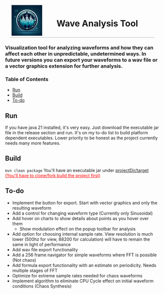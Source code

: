 <div style="display: flex; align-items: center; margin: 0.5rem 1rem; padding: 0rem 0rem; border-bottom: 1px solid rgba(136,136,136,0.68)">
<div style="display: grid">
  <img style="grid-column: 1; grid-row: 1; padding: 5px 5px" width="100" src="./github-assets/wavetoolicon.png">
</div>
<div style="width: 2rem"></div>
<h1 style="padding-left: 10px; border-bottom: none">Wave Analysis Tool</h1>
</div>

### Visualization tool for analyzing waveforms and how they can affect each other in unpredictable, undetermined ways. In future versions you can export your waveforms to a wav file or a vector graphics extension for further analysis.

### Table of Contents

- [Run](#run)
- [Build](#build)
- [To-do](#to-do)

## Run
If you have java 21 installed, it's very easy. Just download the executable jar file in the release section and run. 
It's on my to-do list to build platform dependent executables. Lower priority to be honest as the project currently needs many more features.

## Build
`mvn clean package`
You'll have an executable jar under [projectDir/target](./target) <span style="color: red; text-decoration: underline">(You'll have to clone/fork build the project first)</span>

## To-do
- Implement the button for export. Start with vector graphics and only the resulting waveform
- Add a control for changing waveform type (Currently only Sinusoidal)
- Add hover on charts to show details about points as you hover over them
  - Show modulation effect on the popup toolbar for analysis
- Add option for choosing internal sample rate. View resolution is much lower (500hz for view, 88200 for calculation) will have to remain the same in light of performance
- Add wav file export functionality
- Add a 256 frame navigator for simple waveforms where FFT is possible (Not chaos)
- Add formula export functionality with an estimate on periodicity. Needs multiple stages of FFT
- Optimize for extreme sample rates needed for chaos waveforms
- Implement algorithm to eliminate CPU Cycle effect on initial waveform conditions (Chaos Synthesis)
